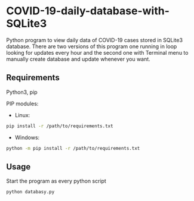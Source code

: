 # COVID-19-daily-database-with-SQLite3

Python program to view daily data of COVID-19 cases stored in SQLite3 database. There are two versions of this program one running in loop looking for updates every hour and the second one with Terminal menu to manually create database and update whenever you want.
 
## Requirements 

Python3, pip

PIP modules:
* Linux:

```bash
pip install -r /path/to/requirements.txt
```

* Windows:
```bash
python -m pip install -r /path/to/requirements.txt
```

## Usage 

Start the program as every python script

```bash
python databasy.py
```

